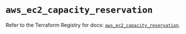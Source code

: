 # `aws_ec2_capacity_reservation`

Refer to the Terraform Registry for docs: [`aws_ec2_capacity_reservation`](https://registry.terraform.io/providers/hashicorp/aws/4.54.0/docs/resources/ec2_capacity_reservation).
